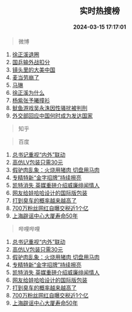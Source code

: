 <div align="center"><h2>实时热搜榜</h2><h4>2024-03-15 17:17:01</h4></div>

> 微博  

1. [徐正溪退圈](https://s.weibo.com/weibo?q=%23%E5%BE%90%E6%AD%A3%E6%BA%AA%E9%80%80%E5%9C%88%23&t=31&band_rank=1&Refer=top)<br />
2. [国乒输外战扣分](https://s.weibo.com/weibo?q=%23%E5%9B%BD%E4%B9%92%E8%BE%93%E5%A4%96%E6%88%98%E6%89%A3%E5%88%86%23&t=31&band_rank=2&Refer=top)<br />
3. [镜头里的大美中国](https://s.weibo.com/weibo?q=%23%E9%95%9C%E5%A4%B4%E9%87%8C%E7%9A%84%E5%A4%A7%E7%BE%8E%E4%B8%AD%E5%9B%BD%23&t=31&band_rank=3&Refer=top)<br />
4. [麦当劳崩了](https://s.weibo.com/weibo?q=%E9%BA%A6%E5%BD%93%E5%8A%B3%E5%B4%A9%E4%BA%86&t=31&band_rank=4&Refer=top)<br />
5. [马琳](https://s.weibo.com/weibo?q=%E9%A9%AC%E7%90%B3&t=31&band_rank=5&Refer=top)<br />
6. [徐正溪为什么](https://s.weibo.com/weibo?q=%23%E5%BE%90%E6%AD%A3%E6%BA%AA%E4%B8%BA%E4%BB%80%E4%B9%88%23&t=31&band_rank=6&Refer=top)<br />
7. [杨紫张予曦撞衫](https://s.weibo.com/weibo?q=%23%E6%9D%A8%E7%B4%AB%E5%BC%A0%E4%BA%88%E6%9B%A6%E6%92%9E%E8%A1%AB%23&t=31&band_rank=7&Refer=top)<br />
8. [鱿鱼游戏吴永洙因性骚扰被判刑](https://s.weibo.com/weibo?q=%23%E9%B1%BF%E9%B1%BC%E6%B8%B8%E6%88%8F%E5%90%B4%E6%B0%B8%E6%B4%99%E5%9B%A0%E6%80%A7%E9%AA%9A%E6%89%B0%E8%A2%AB%E5%88%A4%E5%88%91%23&t=31&band_rank=8&Refer=top)<br />
9. [外交部回应中国何时成为发达国家](https://s.weibo.com/weibo?q=%23%E5%A4%96%E4%BA%A4%E9%83%A8%E5%9B%9E%E5%BA%94%E4%B8%AD%E5%9B%BD%E4%BD%95%E6%97%B6%E6%88%90%E4%B8%BA%E5%8F%91%E8%BE%BE%E5%9B%BD%E5%AE%B6%23&t=31&band_rank=9&Refer=top)<br />

> 知乎  


> 百度  

1. [总书记重视“内外”联动](https://www.baidu.com/s?wd=%E6%80%BB%E4%B9%A6%E8%AE%B0%E9%87%8D%E8%A7%86%E2%80%9C%E5%86%85%E5%A4%96%E2%80%9D%E8%81%94%E5%8A%A8&sa=fyb_news&rsv_dl=fyb_news)<br />
2. [高仿LV包装只需30元](https://www.baidu.com/s?wd=%E9%AB%98%E4%BB%BFLV%E5%8C%85%E8%A3%85%E5%8F%AA%E9%9C%8030%E5%85%83&sa=fyb_news&rsv_dl=fyb_news)<br />
3. [假驴肉乱象：火烧用猪肉 切盘用马肉](https://www.baidu.com/s?wd=%E5%81%87%E9%A9%B4%E8%82%89%E4%B9%B1%E8%B1%A1%EF%BC%9A%E7%81%AB%E7%83%A7%E7%94%A8%E7%8C%AA%E8%82%89+%E5%88%87%E7%9B%98%E7%94%A8%E9%A9%AC%E8%82%89&sa=fyb_news&rsv_dl=fyb_news)<br />
4. [专精特新“金字招牌”持续擦亮](https://www.baidu.com/s?wd=%E4%B8%93%E7%B2%BE%E7%89%B9%E6%96%B0%E2%80%9C%E9%87%91%E5%AD%97%E6%8B%9B%E7%89%8C%E2%80%9D%E6%8C%81%E7%BB%AD%E6%93%A6%E4%BA%AE&sa=fyb_news&rsv_dl=fyb_news)<br />
5. [凯特消失 英媒重磅介绍威廉绯闻情人](https://www.baidu.com/s?wd=%E5%87%AF%E7%89%B9%E6%B6%88%E5%A4%B1+%E8%8B%B1%E5%AA%92%E9%87%8D%E7%A3%85%E4%BB%8B%E7%BB%8D%E5%A8%81%E5%BB%89%E7%BB%AF%E9%97%BB%E6%83%85%E4%BA%BA&sa=fyb_news&rsv_dl=fyb_news)<br />
6. [网友给娃哈哈设计的国际版包装](https://www.baidu.com/s?wd=%E7%BD%91%E5%8F%8B%E7%BB%99%E5%A8%83%E5%93%88%E5%93%88%E8%AE%BE%E8%AE%A1%E7%9A%84%E5%9B%BD%E9%99%85%E7%89%88%E5%8C%85%E8%A3%85&sa=fyb_news&rsv_dl=fyb_news)<br />
7. [打到臭车的概率越来越高了](https://www.baidu.com/s?wd=%E6%89%93%E5%88%B0%E8%87%AD%E8%BD%A6%E7%9A%84%E6%A6%82%E7%8E%87%E8%B6%8A%E6%9D%A5%E8%B6%8A%E9%AB%98%E4%BA%86&sa=fyb_news&rsv_dl=fyb_news)<br />
8. [700万粉丝网红自曝交税近1个亿](https://www.baidu.com/s?wd=700%E4%B8%87%E7%B2%89%E4%B8%9D%E7%BD%91%E7%BA%A2%E8%87%AA%E6%9B%9D%E4%BA%A4%E7%A8%8E%E8%BF%911%E4%B8%AA%E4%BA%BF&sa=fyb_news&rsv_dl=fyb_news)<br />
9. [上海辟谣中心大厦寿命50年](https://www.baidu.com/s?wd=%E4%B8%8A%E6%B5%B7%E8%BE%9F%E8%B0%A3%E4%B8%AD%E5%BF%83%E5%A4%A7%E5%8E%A6%E5%AF%BF%E5%91%BD50%E5%B9%B4&sa=fyb_news&rsv_dl=fyb_news)<br />

> 哔哩哔哩  

1. [总书记重视“内外”联动](https://www.baidu.com/s?wd=%E6%80%BB%E4%B9%A6%E8%AE%B0%E9%87%8D%E8%A7%86%E2%80%9C%E5%86%85%E5%A4%96%E2%80%9D%E8%81%94%E5%8A%A8&sa=fyb_news&rsv_dl=fyb_news)<br />
2. [高仿LV包装只需30元](https://www.baidu.com/s?wd=%E9%AB%98%E4%BB%BFLV%E5%8C%85%E8%A3%85%E5%8F%AA%E9%9C%8030%E5%85%83&sa=fyb_news&rsv_dl=fyb_news)<br />
3. [假驴肉乱象：火烧用猪肉 切盘用马肉](https://www.baidu.com/s?wd=%E5%81%87%E9%A9%B4%E8%82%89%E4%B9%B1%E8%B1%A1%EF%BC%9A%E7%81%AB%E7%83%A7%E7%94%A8%E7%8C%AA%E8%82%89+%E5%88%87%E7%9B%98%E7%94%A8%E9%A9%AC%E8%82%89&sa=fyb_news&rsv_dl=fyb_news)<br />
4. [专精特新“金字招牌”持续擦亮](https://www.baidu.com/s?wd=%E4%B8%93%E7%B2%BE%E7%89%B9%E6%96%B0%E2%80%9C%E9%87%91%E5%AD%97%E6%8B%9B%E7%89%8C%E2%80%9D%E6%8C%81%E7%BB%AD%E6%93%A6%E4%BA%AE&sa=fyb_news&rsv_dl=fyb_news)<br />
5. [凯特消失 英媒重磅介绍威廉绯闻情人](https://www.baidu.com/s?wd=%E5%87%AF%E7%89%B9%E6%B6%88%E5%A4%B1+%E8%8B%B1%E5%AA%92%E9%87%8D%E7%A3%85%E4%BB%8B%E7%BB%8D%E5%A8%81%E5%BB%89%E7%BB%AF%E9%97%BB%E6%83%85%E4%BA%BA&sa=fyb_news&rsv_dl=fyb_news)<br />
6. [网友给娃哈哈设计的国际版包装](https://www.baidu.com/s?wd=%E7%BD%91%E5%8F%8B%E7%BB%99%E5%A8%83%E5%93%88%E5%93%88%E8%AE%BE%E8%AE%A1%E7%9A%84%E5%9B%BD%E9%99%85%E7%89%88%E5%8C%85%E8%A3%85&sa=fyb_news&rsv_dl=fyb_news)<br />
7. [打到臭车的概率越来越高了](https://www.baidu.com/s?wd=%E6%89%93%E5%88%B0%E8%87%AD%E8%BD%A6%E7%9A%84%E6%A6%82%E7%8E%87%E8%B6%8A%E6%9D%A5%E8%B6%8A%E9%AB%98%E4%BA%86&sa=fyb_news&rsv_dl=fyb_news)<br />
8. [700万粉丝网红自曝交税近1个亿](https://www.baidu.com/s?wd=700%E4%B8%87%E7%B2%89%E4%B8%9D%E7%BD%91%E7%BA%A2%E8%87%AA%E6%9B%9D%E4%BA%A4%E7%A8%8E%E8%BF%911%E4%B8%AA%E4%BA%BF&sa=fyb_news&rsv_dl=fyb_news)<br />
9. [上海辟谣中心大厦寿命50年](https://www.baidu.com/s?wd=%E4%B8%8A%E6%B5%B7%E8%BE%9F%E8%B0%A3%E4%B8%AD%E5%BF%83%E5%A4%A7%E5%8E%A6%E5%AF%BF%E5%91%BD50%E5%B9%B4&sa=fyb_news&rsv_dl=fyb_news)<br />
